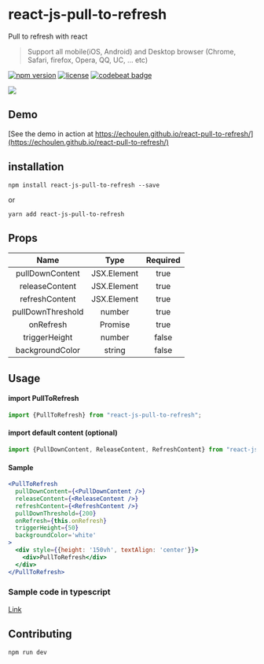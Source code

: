 # react-js-pull-to-refresh

Pull to refresh with react
 > Support all mobile(iOS, Android) and Desktop browser (Chrome, Safari, firefox, Opera, QQ, UC, ... etc)


[![npm version](https://badge.fury.io/js/react-js-pull-to-refresh.svg)](https://badge.fury.io/js/react-js-pull-to-refresh)
[![license](https://img.shields.io/github/license/echoulen/react-js-pull-to-refresh.svg)](https://opensource.org/licenses/MIT)
[![codebeat badge](https://codebeat.co/badges/3be54568-d7c5-4cc2-b5a4-8eae143b4dbf)](https://codebeat.co/projects/github-com-echoulen-react-pull-to-refresh-master)

![](https://media.giphy.com/media/xT1R9LCrbpOJ4J7HoI/giphy.gif)

## Demo
[See the demo in action at https://echoulen.github.io/react-pull-to-refresh/](https://echoulen.github.io/react-pull-to-refresh/)

## installation
`npm install react-js-pull-to-refresh --save`

or

`yarn add react-js-pull-to-refresh`

## Props
|Name|Type|Required
|:------:|:------:|:------:|
|pullDownContent|JSX.Element|true|
|releaseContent|JSX.Element|true|
|refreshContent|JSX.Element|true|
|pullDownThreshold|number|true|
|onRefresh|Promise|true|
|triggerHeight|number|false|
|backgroundColor|string|false|

## Usage

#### import PullToRefresh
```js
import {PullToRefresh} from "react-js-pull-to-refresh";
```

#### import default content (optional)
```typescript
import {PullDownContent, ReleaseContent, RefreshContent} from "react-js-pull-to-refresh";
```


#### Sample
```jsx
<PullToRefresh
  pullDownContent={<PullDownContent />}
  releaseContent={<ReleaseContent />}
  refreshContent={<RefreshContent />}
  pullDownThreshold={200}
  onRefresh={this.onRefresh}
  triggerHeight={50}
  backgroundColor='white'
>
  <div style={{height: '150vh', textAlign: 'center'}}>
    <div>PullToRefresh</div>
  </div>
</PullToRefresh>
```

### Sample code in typescript
[Link](https://github.com/echoulen/react-pull-to-refresh/blob/master/examples/Basic.tsx)

## Contributing
`npm run dev`
